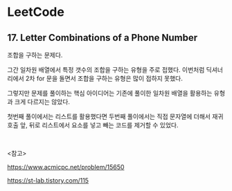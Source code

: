 # LeetCode

## 17. Letter Combinations of a Phone Number

조합을 구하는 문제다.

그간 일차원 배열에서 특정 갯수의 조합을 구하는 유형을 주로 접했다. 이번처럼 딕셔너리에서 2차 for 문을 돌면서 조합을 구하는 유형은 많이 접하지 못했다.

그렇지만 문제를 풀이하는 핵심 아이디어는 기존에 풀이한 일차원 배열을 활용하는 유형과 크게 다르지는 않았다.

첫번째 풀이에서는 리스트를 활용했다면 두번째 풀이에서는 직접 문자열에 더해서 재귀 호출 앞, 뒤로 리스트에서 요소를 넣고 빼는 코드를 제거할 수 있었다.

<br>

<참고>

https://www.acmicpc.net/problem/15650

https://st-lab.tistory.com/115

